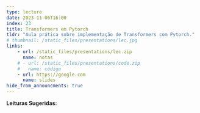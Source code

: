 ```yaml
---
type: lecture
date: 2023-11-06T16:00
index: 23
title: Transformers em Pytorch
tldr: "Aula prática sobre implementação de Transformers com Pytorch."
# thumbnail: /static_files/presentations/lec.jpg
links: 
    - url: /static_files/presentations/lec.zip
      name: notas
    # - url: /static_files/presentations/code.zip
    #   name: código
    - url: https://google.com
      name: slides
hide_from_announcments: true
---
```

**Leituras Sugeridas:**
